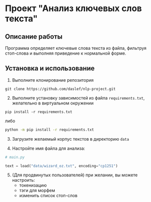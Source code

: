 # Проект "Анализ ключевых слов текста"

## Описание работы

Программа определяет ключевые слова текста из файла, фильтруя стоп-слова и выполняя приведение к нормальной форме.

## Установка и использование

1. Выполните клонирование репозитория

```
git clone https://github.com/daslef/nlp-project.git
```

2. Выполните установку зависимостей из файла `requirements.txt`, желательно в виртуальном окружении

```shell
pip install -r requirements.txt
```

либо

```bash
python -m pip install -r requirements.txt
```

3. Загрузите желаемый корпус текстов в директорию `data`

4. Настройте имя файла для анализа:

```python
# main.py

text = load("data/wizard_oz.txt", encoding="cp1251")
```

5. (Для продвинутых пользователей) при желании, вы можете настроить:
   - токенизацию
   - тэги для морфем
   - изменить список стоп-слов
